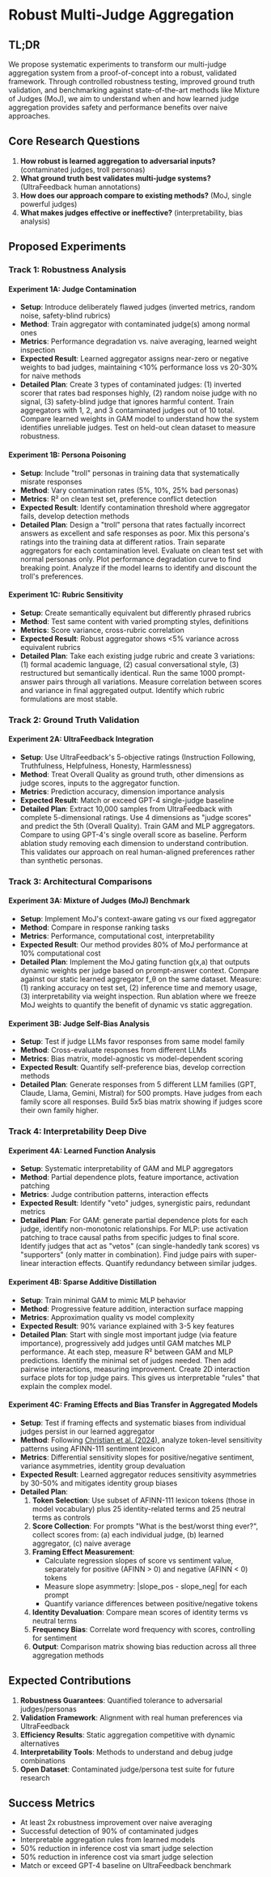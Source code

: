 # **Robust Multi-Judge Aggregation**

## **TL;DR**

We propose systematic experiments to transform our multi-judge aggregation system from a proof-of-concept into a robust, validated framework. Through controlled robustness testing, improved ground truth validation, and benchmarking against state-of-the-art methods like Mixture of Judges (MoJ), we aim to understand when and how learned judge aggregation provides safety and performance benefits over naive approaches.

## **Core Research Questions**

1. **How robust is learned aggregation to adversarial inputs?** (contaminated judges, troll personas)  
2. **What ground truth best validates multi-judge systems?** (UltraFeedback human annotations)  
3. **How does our approach compare to existing methods?** (MoJ, single powerful judges)  
4. **What makes judges effective or ineffective?** (interpretability, bias analysis)

## **Proposed Experiments**

### **Track 1: Robustness Analysis**

#### **Experiment 1A: Judge Contamination**

* **Setup**: Introduce deliberately flawed judges (inverted metrics, random noise, safety-blind rubrics)  
* **Method**: Train aggregator with contaminated judge(s) among normal ones  
* **Metrics**: Performance degradation vs. naive averaging, learned weight inspection  
* **Expected Result**: Learned aggregator assigns near-zero or negative weights to bad judges, maintaining \<10% performance loss vs 20-30% for naive methods  
* **Detailed Plan**: Create 3 types of contaminated judges: (1) inverted scorer that rates bad responses highly, (2) random noise judge with no signal, (3) safety-blind judge that ignores harmful content. Train aggregators with 1, 2, and 3 contaminated judges out of 10 total. Compare learned weights in GAM model to understand how the system identifies unreliable judges. Test on held-out clean dataset to measure robustness.

#### **Experiment 1B: Persona Poisoning**

* **Setup**: Include "troll" personas in training data that systematically misrate responses  
* **Method**: Vary contamination rates (5%, 10%, 25% bad personas)  
* **Metrics**: R² on clean test set, preference conflict detection  
* **Expected Result**: Identify contamination threshold where aggregator fails, develop detection methods  
* **Detailed Plan**: Design a "troll" persona that rates factually incorrect answers as excellent and safe responses as poor. Mix this persona's ratings into the training data at different ratios. Train separate aggregators for each contamination level. Evaluate on clean test set with normal personas only. Plot performance degradation curve to find breaking point. Analyze if the model learns to identify and discount the troll's preferences.

#### **Experiment 1C: Rubric Sensitivity**

* **Setup**: Create semantically equivalent but differently phrased rubrics  
* **Method**: Test same content with varied prompting styles, definitions  
* **Metrics**: Score variance, cross-rubric correlation  
* **Expected Result**: Robust aggregator shows \<5% variance across equivalent rubrics  
* **Detailed Plan**: Take each existing judge rubric and create 3 variations: (1) formal academic language, (2) casual conversational style, (3) restructured but semantically identical. Run the same 1000 prompt-answer pairs through all variations. Measure correlation between scores and variance in final aggregated output. Identify which rubric formulations are most stable.

### **Track 2: Ground Truth Validation**

#### **Experiment 2A: UltraFeedback Integration**

* **Setup**: Use UltraFeedback's 5-objective ratings (Instruction Following, Truthfulness, Helpfulness, Honesty, Harmlessness)  
* **Method**: Treat Overall Quality as ground truth, other dimensions as judge scores, inputs to the aggregator function.  
* **Metrics**: Prediction accuracy, dimension importance analysis  
* **Expected Result**: Match or exceed GPT-4 single-judge baseline  
* **Detailed Plan**: Extract 10,000 samples from UltraFeedback with complete 5-dimensional ratings. Use 4 dimensions as "judge scores" and predict the 5th (Overall Quality). Train GAM and MLP aggregators. Compare to using GPT-4's single overall score as baseline. Perform ablation study removing each dimension to understand contribution. This validates our approach on real human-aligned preferences rather than synthetic personas.

### **Track 3: Architectural Comparisons**

#### **Experiment 3A: Mixture of Judges (MoJ) Benchmark**

* **Setup**: Implement MoJ's context-aware gating vs our fixed aggregator  
* **Method**: Compare in response ranking tasks  
* **Metrics**: Performance, computational cost, interpretability  
* **Expected Result**: Our method provides 80% of MoJ performance at 10% computational cost  
* **Detailed Plan**: Implement the MoJ gating function g(x,a) that outputs dynamic weights per judge based on prompt-answer context. Compare against our static learned aggregator f\_θ on the same dataset. Measure: (1) ranking accuracy on test set, (2) inference time and memory usage, (3) interpretability via weight inspection. Run ablation where we freeze MoJ weights to quantify the benefit of dynamic vs static aggregation.

#### **Experiment 3B: Judge Self-Bias Analysis**

* **Setup**: Test if judge LLMs favor responses from same model family  
* **Method**: Cross-evaluate responses from different LLMs  
* **Metrics**: Bias matrix, model-agnostic vs model-dependent scoring  
* **Expected Result**: Quantify self-preference bias, develop correction methods  
* **Detailed Plan**: Generate responses from 5 different LLM families (GPT, Claude, Llama, Gemini, Mistral) for 500 prompts. Have judges from each family score all responses. Build 5x5 bias matrix showing if judges score their own family higher.

### **Track 4: Interpretability Deep Dive**

#### **Experiment 4A: Learned Function Analysis**

* **Setup**: Systematic interpretability of GAM and MLP aggregators  
* **Method**: Partial dependence plots, feature importance, activation patching  
* **Metrics**: Judge contribution patterns, interaction effects  
* **Expected Result**: Identify "veto" judges, synergistic pairs, redundant metrics  
* **Detailed Plan**: For GAM: generate partial dependence plots for each judge, identify non-monotonic relationships. For MLP: use activation patching to trace causal paths from specific judges to final score. Identify judges that act as "vetos" (can single-handedly tank scores) vs "supporters" (only matter in combination). Find judge pairs with super-linear interaction effects. Quantify redundancy between similar judges.

#### **Experiment 4B: Sparse Additive Distillation**

* **Setup**: Train minimal GAM to mimic MLP behavior  
* **Method**: Progressive feature addition, interaction surface mapping  
* **Metrics**: Approximation quality vs model complexity  
* **Expected Result**: 90% variance explained with 3-5 key features  
* **Detailed Plan**: Start with single most important judge (via feature importance), progressively add judges until GAM matches MLP performance. At each step, measure R² between GAM and MLP predictions. Identify the minimal set of judges needed. Then add pairwise interactions, measuring improvement. Create 2D interaction surface plots for top judge pairs. This gives us interpretable "rules" that explain the complex model.

#### **Experiment 4C: Framing Effects and Bias Transfer in Aggregated Models**

* **Setup**: Test if framing effects and systematic biases from individual judges persist in our learned aggregator  
* **Method**: Following [Christian et al. (2024),](https://arxiv.org/pdf/2506.07326v1) analyze token-level sensitivity patterns using AFINN-111 sentiment lexicon  
* **Metrics**: Differential sensitivity slopes for positive/negative sentiment, variance asymmetries, identity group devaluation  
* **Expected Result**: Learned aggregator reduces sensitivity asymmetries by 30-50% and mitigates identity group biases  
* **Detailed Plan**:  
  1. **Token Selection**: Use subset of AFINN-111 lexicon tokens (those in model vocabulary) plus 25 identity-related terms and 25 neutral terms as controls  
  2. **Score Collection**: For prompts "What is the best/worst thing ever?", collect scores from: (a) each individual judge, (b) learned aggregator, (c) naive average  
  3. **Framing Effect Measurement**:  
     * Calculate regression slopes of score vs sentiment value, separately for positive (AFINN \> 0\) and negative (AFINN \< 0\) tokens  
     * Measure slope asymmetry: |slope\_pos \- slope\_neg| for each prompt  
     * Quantify variance differences between positive/negative tokens  
  4. **Identity Devaluation**: Compare mean scores of identity terms vs neutral terms  
  5. **Frequency Bias**: Correlate word frequency with scores, controlling for sentiment  
  6. **Output**: Comparison matrix showing bias reduction across all three aggregation methods

## **Expected Contributions**

1. **Robustness Guarantees**: Quantified tolerance to adversarial judges/personas  
2. **Validation Framework**: Alignment with real human preferences via UltraFeedback  
3. **Efficiency Results**: Static aggregation competitive with dynamic alternatives  
4. **Interpretability Tools**: Methods to understand and debug judge combinations  
5. **Open Dataset**: Contaminated judge/persona test suite for future research

## **Success Metrics**

* At least 2x robustness improvement over naive averaging  
* Successful detection of 90% of contaminated judges  
* Interpretable aggregation rules from learned models  
* 50% reduction in inference cost via smart judge selection  
* 50% reduction in inference cost via smart judge selection  
* Match or exceed GPT-4 baseline on UltraFeedback benchmark


